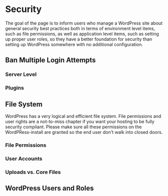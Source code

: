 # Security
The goal of the page is to inform users who manage a WordPress site about general security best practices both in terms of environment level items, such as file permissions, as well as application level items, such as setting up proper user roles, so they have a better foundation for security than setting up WordPress somewhere with no additional configuration.

## Ban Multiple Login Attempts

### Server Level

### Plugins

## File System
WordPress has a very logical and efficient file system. File permissions and user rights are a not-to-miss chapter if you want your hosting to be fully security compliant. Please make sure all these permissions on the WordPRess-install are granted so the end user don't walk into closed doors.

### File Permissions

### User Accounts

### Uploads vs. Core Files

## WordPress Users and Roles
